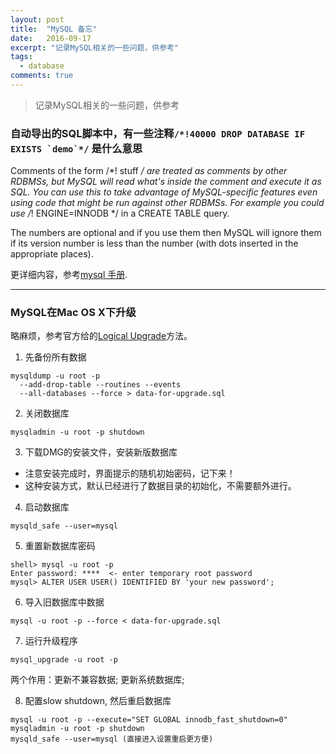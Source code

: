 ```yaml
---
layout: post
title:  "MySQL 备忘"
date:   2016-09-17
excerpt: "记录MySQL相关的一些问题，供参考"
tags: 
  - database
comments: true
---
```


> 记录MySQL相关的一些问题，供参考

### 自动导出的SQL脚本中，有一些注释``/*!40000 DROP DATABASE IF EXISTS `demo`*/`` 是什么意思

Comments of the form /*! stuff */ are treated as comments by other RDBMSs, but MySQL will read what's inside the comment and execute it as SQL. You can use this to take advantage of MySQL-specific features even using code that might be run against other RDBMSs. For example you could use /*! ENGINE=INNODB */ in a CREATE TABLE query.

The numbers are optional and if you use them then MySQL will ignore them if its version number is less than the number (with dots inserted in the appropriate places).

更详细内容，参考[mysql 手册].

*** 

### MySQL在Mac OS X下升级

略麻烦，参考官方给的[Logical Upgrade](http://dev.mysql.com/doc/refman/5.7/en/upgrading.html#upgrade-procedure-logical)方法。

1. 先备份所有数据

```
mysqldump -u root -p
  --add-drop-table --routines --events
  --all-databases --force > data-for-upgrade.sql
```

2. 关闭数据库

```
mysqladmin -u root -p shutdown
```

3. 下载DMG的安装文件，安装新版数据库

- 注意安装完成时，界面提示的随机初始密码，记下来！
- 这种安装方式，默认已经进行了数据目录的初始化，不需要额外进行。

4. 启动数据库

```
mysqld_safe --user=mysql
```

5. 重置新数据库密码

```
shell> mysql -u root -p
Enter password: ****  <- enter temporary root password
mysql> ALTER USER USER() IDENTIFIED BY 'your new password';
```

6. 导入旧数据库中数据

```
mysql -u root -p --force < data-for-upgrade.sql
```

7. 运行升级程序

```
mysql_upgrade -u root -p
```

两个作用：更新不兼容数据; 更新系统数据库;

8. 配置slow shutdown, 然后重启数据库

```
mysql -u root -p --execute="SET GLOBAL innodb_fast_shutdown=0"
mysqladmin -u root -p shutdown
mysqld_safe --user=mysql (直接进入设置重启更方便)
```

[mysql 手册]: http://dev.mysql.com/doc/refman/5.7/en/comments.html